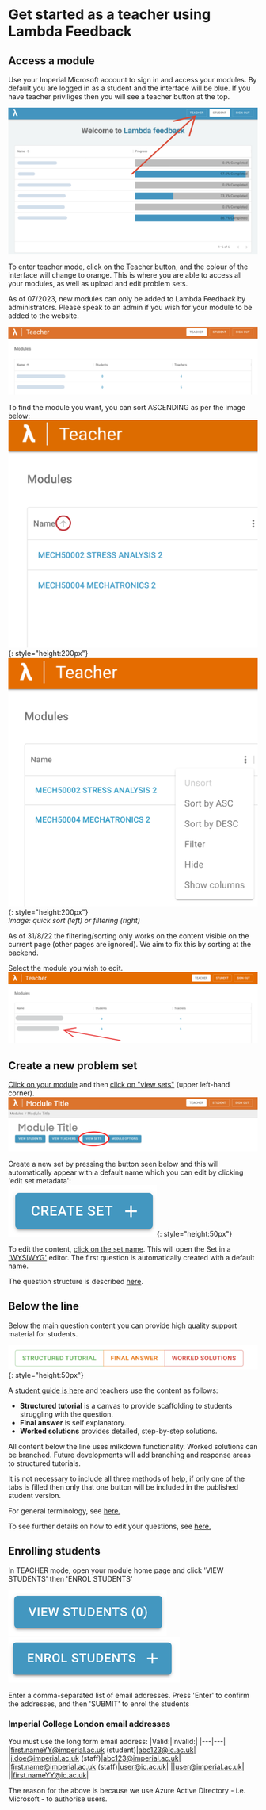 # Get started as a teacher using Lambda Feedback

## Access a module

Use your Imperial Microsoft account to sign in and access your modules. By default you are logged in as a student and the interface will be blue. If you have teacher priviliges then you will see a teacher button at the top.

![Buttons](images/Student_Mode_Arrow.PNG)<br />

To enter teacher mode, <ins>click on the Teacher button</ins>, and the colour of the interface will change to orange. This is where you are able to access all your modules, as well as upload and edit problem sets.

As of 07/2023, new modules can only be added to Lambda Feedback by administrators. Please speak to an admin if you wish for your module to be added to the website.

![Teacher](images/Teacher_Mode_Orange.PNG)<br />

To find the module you want, you can sort ASCENDING as per the image below:<br />
![Sort](images/Sort_Modules.png){: style="height:200px"}
![Filter](images/Filter_Modules.png){: style="height:200px"}<br />
_Image: quick sort (left) or filtering (right)_

As of 31/8/22 the filtering/sorting only works on the content visible on the current page (other pages are ignored). We aim to fix this by sorting at the backend.

Select the module you wish to edit.<br />
![Select module](images/Teacher_Module_Selection.png)

## Create a new problem set

<ins>Click on your module</ins> and then <ins>click on "view sets"</ins> (upper left-hand corner).<br />
![View sets](images/Teacher_View_Sets.png)

Create a new set by pressing the button seen below and this will automatically appear with a default name which you can edit by clicking 'edit set metadata':<br />
![Create set](images/create_set.png){: style="height:50px"}

To edit the content, <ins>click on the set name</ins>. This will open the Set in a ['WYSIWYG'](https://en.wikipedia.org/wiki/WYSIWYG) editor. The first question is automatically created with a default name.

The question structure is described [here](../../student/index.md).

## Below the line

Below the main question content you can provide high quality support material for students.

![Below the line buttons screenshot](../../student/images/Traffic_Light_Only.png){: style="height:50px"}

A [student guide is here](../../student/index.md) and teachers use the content as follows:

- **Structured tutorial** is a canvas to provide scaffolding to students struggling with the question.
- **Final answer** is self explanatory.
- **Worked solutions** provides detailed, step-by-step solutions.

All content below the line uses milkdown functionality. Worked solutions can be branched. Future developments will add branching and response areas to structured tutorials.

It is not necessary to include all three methods of help, if only one of the tabs is filled then only that one button will be included in the published student version.

For general terminology, see [here.](../../terminology.md)

To see further details on how to edit your questions, see [here.](content-sets-questions.md)

## Enrolling students

In TEACHER mode, open your module home page and click 'VIEW STUDENTS' then 'ENROL STUDENTS'

![View students button](../../teacher/guides/images/view_students.png)![Enrol students button](../../teacher/guides/images/enrol_students.png)

Enter a comma-separated list of email addresses. Press 'Enter' to confirm the addresses, and then 'SUBMIT' to enrol the students

### Imperial College London email addresses

You must use the long form email address:
|Valid:|Invalid:|
|---|---|
|first.nameYY@imperial.ac.uk (student)|abc123@ic.ac.uk|
|j.doe@imperial.ac.uk (staff)|abc123@imperial.ac.uk|
|first.name@imperial.ac.uk (staff)|user@ic.ac.uk|
||user@imperial.ac.uk|
||first.nameYY@ic.ac.uk|

The reason for the above is because we use Azure Active Directory - i.e. Microsoft - to authorise users.
